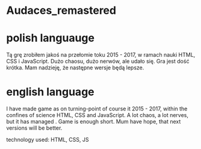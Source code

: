 # Audaces_remastered

# polish languauge

Tą grę zrobiłem jakoś na przełomie toku 2015 - 2017, w ramach nauki HTML, CSS i JavaScript. Dużo chaosu, dużo nerwów, ale udało się. Gra jest dość krótka. Mam nadzieję, że następne wersje będą lepsze.

# english language<br>
I have made game as on turning-point of course it 2015 - 2017, within the confines of science HTML, CSS and JavaScript. A lot chaos, a lot nerves, but it has managed . Game is enough short. Mum  have hope, that next versions will be better. 


technology used:
HTML, CSS, JS
